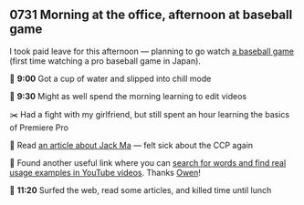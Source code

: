## 0731 Morning at the office, afternoon at baseball game

I took paid leave for this afternoon — planning to go watch [a baseball game](https://www.google.com/search?q=%E3%82%AA%E3%83%AA%E3%83%83%E3%82%AF%E3%82%B9&rlz=1C1PWSB_jaJP1106JP1109&oq=%E3%82%AA%E3%83%AA%E3%83%83%E3%82%AF%E3%82%B9&gs_lcrp=EgZjaHJvbWUyDggAEEUYORhGGP0BGIAEMgoIARAAGLEDGIAEMg0IAhAAGIMBGLEDGIAEMgoIAxAAGLEDGIAEMgoIBBAAGLEDGIAEMgoIBRAAGLEDGIAEMgoIBhAAGLEDGIAEMg0IBxAAGIMBGLEDGIAEMgcICBAAGIAEMgcICRAAGIAE0gEIMjY0MmowajGoAgiwAgHxBVYdP0XbbcaW8QVWHT9F223Glg&sourceid=chrome&ie=UTF-8#sie=m;/g/11x0gzdkv8;4;/m/012xwy;dt;fp;1;;;) (first time watching a pro baseball game in Japan).

🚰 **9:00** Got a cup of water and slipped into chill mode

💭 **9:30** Might as well spend the morning learning to edit videos

✂️ Had a fight with my girlfriend, but still spent an hour learning the basics of Premiere Pro

📄 Read [an article about Jack Ma](https://www.forbes.com/sites/georgecalhoun/2021/06/07/the-sad-end-of-jack-ma-inc/?sh=55c1fd0c123a) — felt sick about the CCP again

🔗 Found another useful link where you can [search for words and find real usage examples in YouTube videos](https://youglish.com/). Thanks [Owen](https://www.owenyoung.com/english-learning/)!

🌊 **11:20** Surfed the web, read some articles, and killed time until lunch
